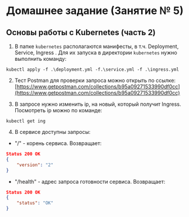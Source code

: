# Домашнее задание (Занятие № 5)
## Основы работы с Kubernetes (часть 2)

1. В папке `kubernetes` располагаются манифесты, в т.ч. Deployment, Service, Ingress . 
Для их запуска в директории `kubernetes` нужно выполнить команду:
```shell
kubectl apply -f .\deployment.yml -f.\service.yml -f .\ingress.yml
```

2. Тест Postman для проверки запроса можно открыть по ссылке:
[https://www.getpostman.com/collections/b95a09271533990df0cc](https://www.getpostman.com/collections/b95a09271533990df0cc)

3. В запросе нужно изменить ip, на новый, который получит Ingress.
Посмотреть ip можно по команде:
```shell
kubectl get ing
```

4. В сервисе доступны запросы:
- "/" - корень сервиса. Возвращает:
```json
Status 200 OK
{
    "version": "2"
}
```
- "/health" - адрес запроса готовности сервиса. Возвращает:
```json
Status 200 OK
{
    "status": "OK"
}
```